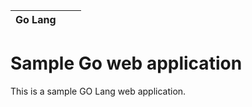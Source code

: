 
| Go Lang |   | |
| -------- | --------|--------|

# Sample Go web application

This is a sample GO Lang web application.
